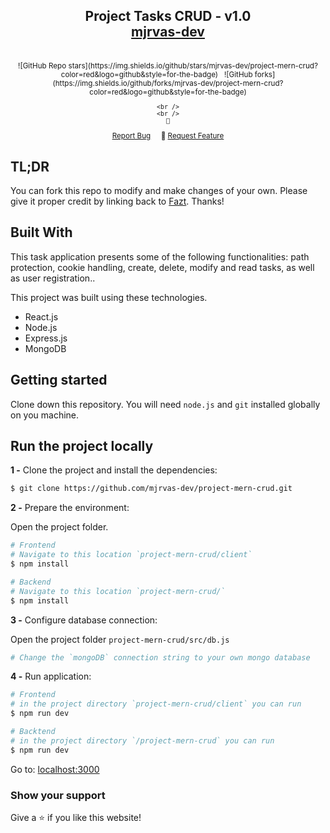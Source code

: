 <h2 align="center">
  Project Tasks CRUD - v1.0<br/>
  <a href="https://github.com/mjrvas-dev" target="_blank">mjrvas-dev</a>
</h2>

<br/>

<div align="center">
  <sup>
      ![GitHub Repo stars](https://img.shields.io/github/stars/mjrvas-dev/project-mern-crud?color=red&logo=github&style=for-the-badge) &nbsp;
      ![GitHub forks](https://img.shields.io/github/forks/mjrvas-dev/project-mern-crud?color=red&logo=github&style=for-the-badge)
  
<!-- </center> -->

<!-- <h3 align="center"> -->
    <br />
    <br />
    🔹
  <a href="https://github.com/mjrvas-dev/project-mern-crud/issues">Report Bug</a> &nbsp; &nbsp;
    🔹
  <a href="https://github.com/mjrvas-dev/project-mern-crud/issues">Request Feature</a>
  </sup>
</div>

## TL;DR

You can fork this repo to modify and make changes of your own. Please give it proper credit by linking back to [Fazt](https://github.com/fazt/mern-crud-auth). Thanks!

## Built With

This task application presents some of the following functionalities: path protection, cookie handling, create, delete, modify and read tasks, as well as user registration..<br/>

This project was built using these technologies.

- React.js
- Node.js
- Express.js
- MongoDB

## Getting started

Clone down this repository. You will need `node.js` and `git` installed globally on you machine.

## Run the project locally

**1 -** Clone the project and install the dependencies:

```sh
$ git clone https://github.com/mjrvas-dev/project-mern-crud.git
```
**2 -** Prepare the environment:

Open the project folder.
```sh
# Frontend 
# Navigate to this location `project-mern-crud/client`
$ npm install

# Backend
# Navigate to this location `project-mern-crud/`
$ npm install
```
**3 -** Configure database connection:

Open the project folder `project-mern-crud/src/db.js`
```sh
# Change the `mongoDB` connection string to your own mongo database
```
**4 -** Run application:

```sh
# Frontend
# in the project directory `project-mern-crud/client` you can run
$ npm run dev

# Backtend
# in the project directory `/project-mern-crud` you can run
$ npm run dev 
```

Go to: [localhost:3000](http://localhost:3000/)

### Show your support

Give a ⭐ if you like this website!





